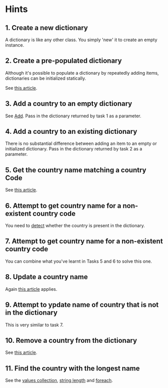 # Hints

## 1. Create a new dictionary

A dictionary is like any other class. You simply 'new' it to create an empty instance.

## 2. Create a pre-populated dictionary

Although it's possible to populate a dictionary by repeatedly adding items, dictionaries can be initialized statically.

See [this article][dictionary_static_initialization].

## 3. Add a country to an empty dictionary

See [Add][dictionary_add]. Pass in the dictionary returned by task 1 as a parameter.

## 4. Add a country to an existing dictionary

There is no substantial difference between adding an item to an empty or initialized dictionary. Pass in the dictionary returned by task 2 as a parameter.

## 5. Get the country name matching a country Code

See [this article][dictionary_item].

## 6. Attempt to get country name for a non-existent country code

You need to [detect][dictionary_contains_key] whether the country is present in the dictionary.

## 7. Attempt to get country name for a non-existent country code

You can combine what you've learnt in Tasks 5 and 6 to solve this one.

## 8. Update a country name

Again [this article][dictionary_item] applies.

## 9. Attempt to ypdate name of country that is not in the dictionary

This is very similar to task 7.

## 10. Remove a country from the dictionary

See [this article][dictionary_remove].

## 11. Find the country with the longest name

See the [values collection][dictionary_values], [string length][string_length] and [foreach][foreach].

[dictionary_static_initialization]: https://docs.microsoft.com/en-us/dotnet/csharp/programming-guide/classes-and-structs/how-to-initialize-a-dictionary-with-a-collection-initializer
[dictionary_add]: https://docs.microsoft.com/en-us/dotnet/api/system.collections.generic.dictionary-2.add?view=netcore-3.1
[dictionary_item]: https://docs.microsoft.com/en-gb/dotnet/api/system.collections.generic.dictionary-2.item?view=netcore-3.1
[dictionary_contains_key]: https://docs.microsoft.com/en-gb/dotnet/api/system.collections.generic.dictionary-2.containskey?view=netcore-3.1
[dictionary_remove]: https://docs.microsoft.com/en-gb/dotnet/api/system.collections.generic.dictionary-2.remove?view=netcore-3.1
[dictionary_values]: https://docs.microsoft.com/en-gb/dotnet/api/system.collections.generic.dictionary-2.values?view=netcore-3.1
[foreach]: https://docs.microsoft.com/en-us/dotnet/csharp/language-reference/keywords/foreach-in
[string_length]: https://docs.microsoft.com/en-gb/dotnet/api/system.string.length?view=netcore-3.1#System_String_Length